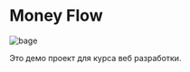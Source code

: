 # Money Flow

![bage](https://github.com/rmuhamedgaliev/money_flow/workflows/NodeJSCI/badge.svg)

Это демо проект для курса веб разработки.